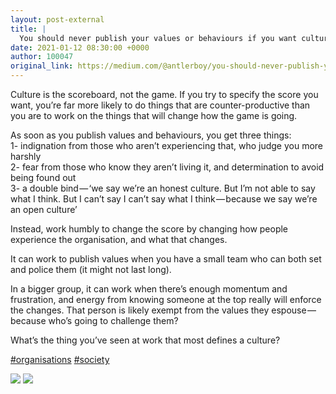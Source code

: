 ```yaml
---
layout: post-external
title: |
  You should never publish your values or behaviours if you want culture change
date: 2021-01-12 08:30:00 +0000
author: 100047
original_link: https://medium.com/@antlerboy/you-should-never-publish-your-values-or-behaviours-if-you-want-culture-change-f7b81d1e6591?source=rss-97852f5a56ae------2
---
```


Culture is the scoreboard, not the game. If you try to specify the score you want, you’re far more likely to do things that are counter-productive than you are to work on the things that will change how the game is going.

As soon as you publish values and behaviours, you get three things:  
1- indignation from those who aren’t experiencing that, who judge you more harshly  
2- fear from those who know they aren’t living it, and determination to avoid being found out  
3- a double bind — ‘we say we’re an honest culture. But I’m not able to say what I think. But I can’t say I can’t say what I think — because we say we’re an open culture’

Instead, work humbly to change the score by changing how people experience the organisation, and what that changes.

It can work to publish values when you have a small team who can both set and police them (it might not last long).

In a bigger group, it can work when there’s enough momentum and frustration, and energy from knowing someone at the top really will enforce the changes. That person is likely exempt from the values they espouse — because who’s going to challenge them?

What’s the thing you’ve seen at work that most defines a culture?

[#organisations](https://www.linkedin.com/feed/hashtag/?keywords=organisations&highlightedUpdateUrns=urn#3Ali%3Aactivity%3A6716964795184119809) [#society](https://www.linkedin.com/feed/hashtag/?keywords=society&highlightedUpdateUrns=urn%3Ali%3Aactivity%3A6716964795184119809)

![](https://cdn-images-1.medium.com/max/800/0*ZC-RXTUilQcVI2-w)
 ![](https://medium.com/_/stat?event=post.clientViewed&referrerSource=full_rss&postId=f7b81d1e6591)

